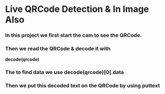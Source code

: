 # Live QRCode Detection & In Image Also

### In this project we first start the cam to see the QRCode.

### Then we read the QRCode & decode it with 
**decode(qrcode)**

### The to find data we use **decode(qrcode)[0].data**

### Then we put this decoded text on the QRCode by using **puttext** 